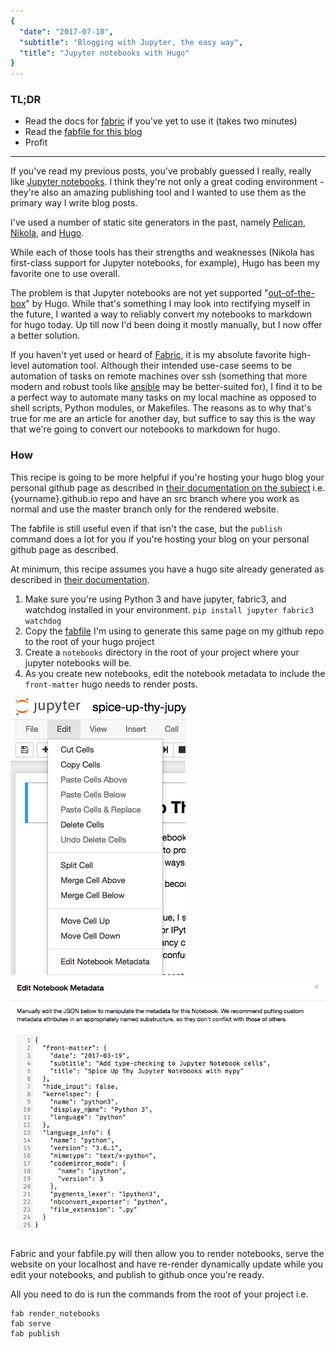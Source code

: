```yaml
---
{
  "date": "2017-07-10",
  "subtitle": "Blogging with Jupyter, the easy way",
  "title": "Jupyter notebooks with Hugo"
}
---
```

<!--more-->

### TL;DR

* Read the docs for [fabric](http://www.fabfile.org/) if you've yet to use it (takes two minutes)
* Read the [fabfile for this blog](https://github.com/knowsuchagency/knowsuchagency.github.io/blob/src/fabfile.py)
* Profit

----------

If you've read my previous posts, you've probably guessed I really, really like [Jupyter notebooks](http://jupyter.org/). I think they're not only a great coding environment - they're also an amazing publishing tool and I wanted to use them as the primary way I write blog posts.

I've used a number of static site generators in the past, namely [Pelican](https://blog.getpelican.com/), [Nikola](https://getnikola.com/), and [Hugo](https://gohugo.io/).

While each of those tools has their strengths and weaknesses (Nikola has first-class support for Jupyter notebooks, for example), Hugo has been my favorite one to use overall.

The problem is that Jupyter notebooks are not yet supported "[out-of-the-box](https://gohugo.io/content/supported-formats/)" by Hugo. While that's something I may look into rectifying myself in the future, I wanted a way to reliably convert my notebooks to markdown for hugo today. Up till now I'd been doing it mostly manually, but I now offer a better solution.

If you haven't yet used or heard of [Fabric](http://www.fabfile.org/), it is my absolute favorite high-level automation tool. Although their intended use-case seems to be automation of tasks on remote machines over ssh (something that more modern and robust tools like [ansible](https://www.ansible.com/) may be better-suited for), I find it to be a perfect way to automate many tasks on my local machine as opposed to shell scripts, Python modules, or Makefiles. The reasons as to why that's true for me are an article for another day, but suffice to say this is the way that we're going to convert our notebooks to markdown for hugo.


### How

This recipe is going to be more helpful if you're hosting your hugo blog your personal github page as described in [their documentation on the subject](https://help.github.com/articles/user-organization-and-project-pages/) i.e. {yourname}.github.io repo and have an src branch where you work as normal and use the master branch only for the rendered website.

The fabfile is still useful even if that isn't the case, but the `publish` command does a lot for you if you're hosting your blog on your personal github page as described.

At minimum, this recipe assumes you have a hugo site already generated as described in [their documentation](https://gohugo.io/overview/quickstart/).

1. Make sure you're using Python 3 and have jupyter, fabric3, and watchdog installed in your environment. `pip install jupyter fabric3 watchdog`
2. Copy the [fabfile](https://github.com/knowsuchagency/knowsuchagency.github.io/blob/src/fabfile.py) I'm using to generate this same page on my github repo to the root of your hugo project
3. Create a `notebooks` directory in the root of your project where your jupyter notebooks will be.
4. As you create new notebooks, edit the notebook metadata to include the `front-matter` hugo needs to render posts. 

<img src="/img/tut1.png">
<img src="/img/tut2.png">



Fabric and your fabfile.py will then allow you to render notebooks, serve the website on your localhost and have re-render dynamically update while you edit your notebooks, and publish to github once you're ready.

All you need to do is run the commands from the root of your project i.e.

    fab render_notebooks
    fab serve
    fab publish

